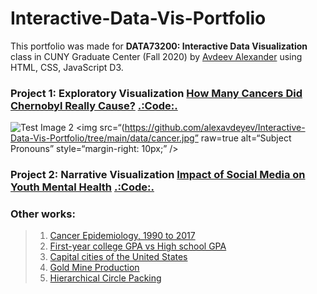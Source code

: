 # Interactive-Data-Vis-Portfolio
This portfolio was made for <b>DATA73200: Interactive Data Visualization</b> class in CUNY Graduate Center (Fall 2020) by [Avdeev Alexander](https://commons.gc.cuny.edu/members/aavdeev/) using HTML, CSS, JavaScript D3.
### Project 1: Exploratory Visualization [How Many Cancers Did Chernobyl Really Cause?](https://alexavdeyev.github.io/Interactive-Data-Vis-Portfolio/Project1/) [.:Code:.](https://github.com/alexavdeyev/Interactive-Data-Vis-Portfolio/tree/main/Project1)
![Test Image 2](https://github.com/alexavdeyev/Interactive-Data-Vis-Portfolio/tree/main/data/cancer.jpg)
<img
src=“(https://github.com/alexavdeyev/Interactive-Data-Vis-Portfolio/tree/main/data/cancer.jpg”
raw=true
alt=“Subject Pronouns”
style=“margin-right: 10px;”
/>
### Project 2: Narrative Visualization [Impact of Social Media on Youth Mental Health](https://alexavdeyev.github.io/Interactive-Data-Vis-Portfolio/Project2/) [.:Code:.](https://github.com/alexavdeyev/Interactive-Data-Vis-Portfolio/tree/main/Project2)
### Other works:
> 1. [Cancer Epidemiology, 1990 to 2017](https://alexavdeyev.github.io/Interactive-Data-Vis-Fall2020/tutorial4_timeseries/)
> 2. [First-year college GPA vs High school GPA](https://alexavdeyev.github.io/Interactive-Data-Vis-Fall2020/tutorial3_distributions/)
> 3. [Capital cities of the United States](https://alexavdeyev.github.io/Interactive-Data-Vis-Fall2020/tutorial5_geographic/)
> 4. [Gold Mine Production](https://alexavdeyev.github.io/Interactive-Data-Vis-Fall2020/tutorial2_quantities_and_amounts/)
> 5. [Hierarchical Circle Packing](https://alexavdeyev.github.io/Interactive-Data-Vis-Fall2020/tutorial6_hierarchical/)
